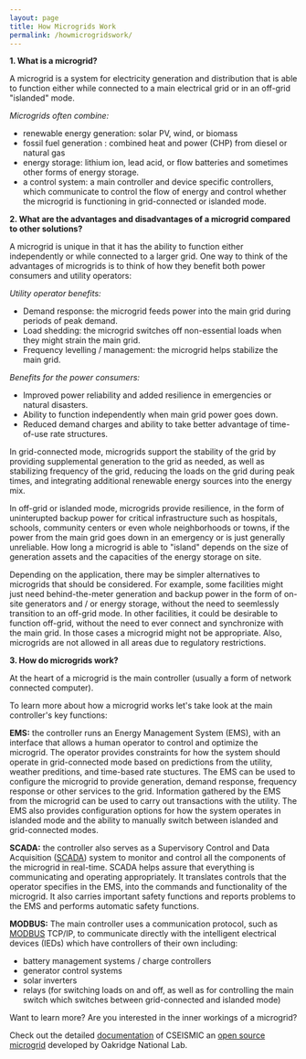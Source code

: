 ```yaml
---
layout: page
title: How Microgrids Work
permalink: /howmicrogridswork/
---
```



 **1. What is a microgrid?**

A microgrid is a system for electricity generation and distribution that is able to function either while connected to a main electrical grid or in an off-grid  "islanded" mode. 

*Microgrids often combine:*

* renewable energy generation: solar PV, wind, or biomass 
* fossil fuel generation : combined heat and power (CHP) from diesel or natural gas 
* energy storage: lithium ion, lead acid, or flow batteries and sometimes other forms of energy storage.
* a control system: a main controller and device specific controllers, which communicate to control the flow of energy and control whether the microgrid is functioning in grid-connected or islanded mode.

**2. What are the advantages and disadvantages of a microgrid compared to other solutions?**

A microgrid is unique in that it has the ability to function either independently or while connected to a larger grid. One way to think of the advantages of microgrids is to think of how they benefit both power consumers and utility operators:

*Utility operator benefits:*
* Demand response: the microgrid feeds power into the main grid during periods of peak demand.
* Load shedding: the microgrid switches off non-essential loads when they might strain the main grid.
* Frequency levelling / management: the microgrid helps stabilize the main grid.

*Benefits for the power consumers:*
* Improved power reliability and added resilience in emergencies or natural disasters.
* Ability to function independently when main grid power goes down.
* Reduced demand charges and ability to take better advantage of time-of-use rate structures.

In grid-connected mode, microgrids support the stability of the grid by providing supplemental generation to the grid as needed, as well as stabilizing frequency of the grid, reducing the loads on the grid during peak times, and integrating additional renewable energy sources into the energy mix.

In off-grid or islanded mode, microgrids provide resilience, in the form of uninterupted backup power for critical infrastructure such as hospitals, schools, community centers or even whole neighborhoods or towns, if the power from the main grid goes down in an emergency or is just generally unreliable. How long a microgrid is able to "island" depends on the size of generation assets and the capacities of the energy storage on site.

Depending on the application, there may be simpler alternatives to microgrids that should be considered. For example, some facilities might just need behind-the-meter generation and backup power in the form of on-site generators and / or energy storage, without the need to seemlessly transition to an off-grid mode. In other facilities, it could be desirable to function off-grid, without the need to ever connect and synchronize with the main grid. In those cases a microgrid might not be appropriate. Also, microgrids are not allowed in all areas due to regulatory restrictions.


**3. How do microgrids work?**

At the heart of a microgrid is the main controller (usually a form of network connected computer). 

To learn more about how a microgrid works let's take look at the main controller's key functions:

**EMS:** the controller runs an Energy Management System (EMS), with an interface that allows a human operator to control and optimize the microgrid. The operator provides constraints for how the system should operate in grid-connected mode based on predictions from the utility, weather preditions, and time-based rate stuctures. The EMS can be used to configure the microgrid to provide generation, demand response, frequency response or other services to the grid. Information gathered by the EMS from the microgrid can be used to carry out transactions with the utility. The EMS also provides configuration options for how the system operates in islanded mode and the ability to manually switch between islanded and grid-connected modes.

**SCADA:** the controller also serves as a Supervisory Control and Data Acquisition ([SCADA](https://en.wikipedia.org/wiki/SCADA "SCADA wikipedia article")) system to monitor and control all the components of the microgrid in real-time. SCADA helps assure that everything is communicating and operating appropriately. It translates controls that the operator specifies in the EMS, into the commands and functionality of the microgrid. It also carries important safety functions and reports problems to the EMS and performs automatic safety functions.

**MODBUS:** The main controller uses a communication protocol, such as [MODBUS](https://en.wikipedia.org/wiki/Modbus "Modbus wikipedia article") TCP/IP, to communicate directly with the intelligent electrical devices (IEDs) which have controllers of their own including:
* battery management systems / charge controllers
* generator control systems
* solar inverters
* relays (for switching loads on and off, as well as for controlling the main switch which switches between grid-connected and islanded mode)

Want to learn more? Are you interested in the inner workings of a microgrid? 

Check out the detailed [documentation](https://github.com/ORNLPES/CSEISMIC/tree/master/CSEISMIC_1.0/Documentation "CSEISMIC documentation") of CSEISMIC an [open source microgrid](https://github.com/ORNLPES/CSEISMIC "CSEISMIC github page") developed by Oakridge National Lab. 




















